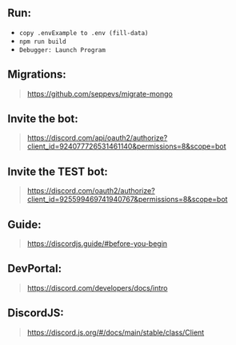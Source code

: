 ## Run:
- `copy .envExample to .env (fill-data)`
- `npm run build`
- `Debugger: Launch Program`

## Migrations:
> https://github.com/seppevs/migrate-mongo

## Invite the bot:
> https://discord.com/api/oauth2/authorize?client_id=924077726531461140&permissions=8&scope=bot

## Invite the TEST bot:
> https://discord.com/oauth2/authorize?client_id=925599469741940767&permissions=8&scope=bot

## Guide:
> https://discordjs.guide/#before-you-begin
## DevPortal:
> https://discord.com/developers/docs/intro
## DiscordJS:
> https://discord.js.org/#/docs/main/stable/class/Client
